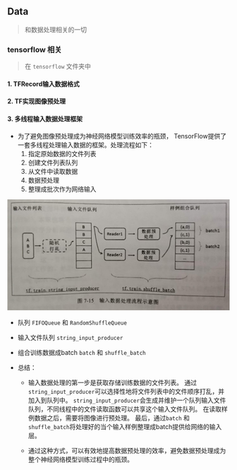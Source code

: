 ## Data
> 和数据处理相关的一切

### tensorflow 相关
> 在 `tensorflow` 文件夹中
#### 1. TFRecord输入数据格式
    
#### 2. TF实现图像预处理

#### 3. 多线程输入数据处理框架
 * 为了避免图像预处理成为神经网络模型训练效率的瓶颈，
 TensorFlow提供了一套多线程处理输入数据的框架。处理流程如下：
    1. 指定原始数据的文件列表
    2. 创建文件列表队列
    3. 从文件中读取数据
    4. 数据预处理
    5. 整理成批次作为网络输入
 
 ![](tensorflow/data_input.jpg)
 
 * 队列 `FIFOQueue` 和 `RandomShuffleQueue`
 * 输入文件队列 `string_input_producer`
 * 组合训练数据成batch `batch` 和 `shuffle_batch`
 
 * 总结：
    * 输入数据处理的第一步是获取存储训练数据的文件列表。
      通过`string_input_producer`可以选择性地将文件列表中的文件顺序打乱，并加入到队列中。
      `string_input_producer`会生成并维护一个队列输入文件队列，不同线程中的文件读取函数可以共享这个输入文件队列。
      在读取样例数据之后，需要将图像进行预处理。
      最后，通过`batch` 和 `shuffle_batch`将处理好的当个输入样例整理成batch提供给网络的输入层。
 
    * 通过这种方式，可以有效地提高数据预处理的效率，避免数据预处理成为整个神经网络模型训练过程中的瓶颈。
 
 